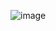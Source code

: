 ![image](https://user-images.githubusercontent.com/65354879/195232662-a51b83f7-0a4a-4e5d-9aa8-f4bde89d144d.png)
